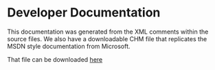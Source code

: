 # Developer Documentation

This documentation was generated from the XML comments within the source files. We also have a downloadable CHM file that replicates the MSDN style documentation from Microsoft.

That file can be downloaded [here](https://github.com/VirtualPhotonics/VTS/releases/download/Version_8.0/VtsDocumentation.chm)